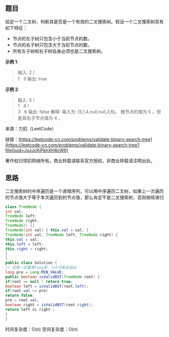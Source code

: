 ## 题目

给定一个二叉树，判断其是否是一个有效的二叉搜索树。假设一个二叉搜索树具有如下特征：

* 节点的左子树只包含小于当前节点的数。
* 节点的右子树只包含大于当前节点的数。
* 所有左子树和右子树自身必须也是二叉搜索树。

**示例 1**:

>输入:
>2
>/ \
>1   3
>输出: true

**示例 2**:

>输入:
>5
>/ \
>1   4
>/ \
>3   6
>输出: false
>解释: 输入为: [5,1,4,null,null,3,6]。
>根节点的值为 5 ，但是其右子节点值为 4 。

来源：力扣（LeetCode）

链接：[https://leetcode-cn.com/problems/validate-binary-search-tree](https://leetcode-cn.com/problems/validate-binary-search-tree?fileGuid=JvJJcKjPkhXH6cW6)

著作权归领扣网络所有。商业转载请联系官方授权，非商业转载请注明出处。

## 思路

二叉搜索树的中序遍历是一个递增序列，可以用中序遍历二叉树，如果上一次遍历的节点值大于等于本次遍历到的节点值，那么肯定不是二叉搜索树，否则继续递归

```java
class TreeNode {
int val;
TreeNode left;
TreeNode right;
TreeNode() {}
TreeNode(int val) { this.val = val; }
TreeNode(int val, TreeNode left, TreeNode right) {
this.val = val;
this.left = left;
this.right = right;
}
}
public class Solution {
// 这里一定要用long型，int可能会溢出
long pre = Long.MIN_VALUE;
public boolean isValidBST(TreeNode root) {
if(root == null ) return true;
boolean left = isValidBST(root.left);
if(root.val <= pre)
return false;
pre = root.val;
boolean right = isValidBST(root.right);
return left && right ;
}
}
```
时间复杂度：O(n)
空间复杂度：O(n)

